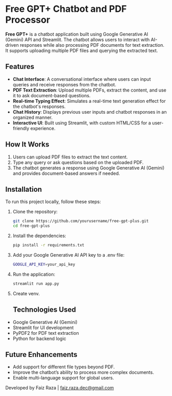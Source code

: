# Free GPT+ Chatbot and PDF Processor

**Free GPT+** is a chatbot application built using Google Generative AI (Gemini) API and Streamlit. The chatbot allows users to interact with AI-driven responses while also processing PDF documents for text extraction. It supports uploading multiple PDF files and querying the extracted text.

## Features
- **Chat Interface**: A conversational interface where users can input queries and receive responses from the chatbot.
- **PDF Text Extraction**: Upload multiple PDFs, extract the content, and use it to ask document-based questions.
- **Real-time Typing Effect**: Simulates a real-time text generation effect for the chatbot's responses.
- **Chat History**: Displays previous user inputs and chatbot responses in an organized manner.
- **Interactive UI**: Built using Streamlit, with custom HTML/CSS for a user-friendly experience.

## How It Works
1. Users can upload PDF files to extract the text content.
2. Type any query or ask questions based on the uploaded PDF.
3. The chatbot generates a response using Google Generative AI (Gemini) and provides document-based answers if needed.

## Installation
To run this project locally, follow these steps:

1. Clone the repository:
   ```bash
   git clone https://github.com/yourusername/free-gpt-plus.git
   cd free-gpt-plus
2. Install the dependencies:
   ```bash
   pip install -r requirements.txt
3. Add your Google Generative AI API key to a .env file:
   ```bash
   GOOGLE_API_KEY=your_api_key
4. Run the application:
   ```bash
   streamlit run app.py
5. Create venv.

   ## Technologies Used
- Google Generative AI (Gemini)
- Streamlit for UI development
- PyPDF2 for PDF text extraction
- Python for backend logic

## Future Enhancements
- Add support for different file types beyond PDF.
- Improve the chatbot’s ability to process more complex documents.
- Enable multi-language support for global users.

Developed by Faiz Raza | faiz.raza.dec@gmail.com
